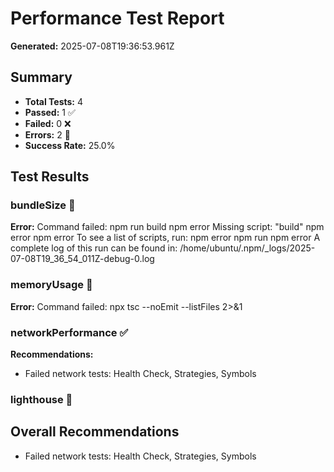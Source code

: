 # Performance Test Report

**Generated:** 2025-07-08T19:36:53.961Z

## Summary

- **Total Tests:** 4
- **Passed:** 1 ✅
- **Failed:** 0 ❌
- **Errors:** 2 🚫
- **Success Rate:** 25.0%

## Test Results

### bundleSize 🚫

**Error:** Command failed: npm run build
npm error Missing script: "build"
npm error
npm error To see a list of scripts, run:
npm error   npm run
npm error A complete log of this run can be found in: /home/ubuntu/.npm/_logs/2025-07-08T19_36_54_011Z-debug-0.log



### memoryUsage 🚫

**Error:** Command failed: npx tsc --noEmit --listFiles 2>&1


### networkPerformance ✅


**Recommendations:**
- Failed network tests: Health Check, Strategies, Symbols

### lighthouse 🚫


## Overall Recommendations

- Failed network tests: Health Check, Strategies, Symbols
